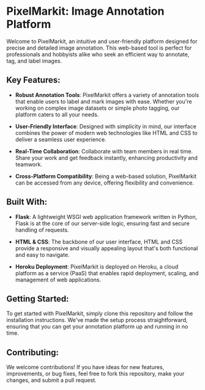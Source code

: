 # PixelMarkit: Image Annotation Platform

Welcome to PixelMarkit, an intuitive and user-friendly platform designed for precise and detailed image annotation. This web-based tool is perfect for professionals and hobbyists alike who seek an efficient way to annotate, tag, and label images.

## Key Features:

- **Robust Annotation Tools**: PixelMarkit offers a variety of annotation tools that enable users to label and mark images with ease. Whether you're working on complex image datasets or simple photo tagging, our platform caters to all your needs.

- **User-Friendly Interface**: Designed with simplicity in mind, our interface combines the power of modern web technologies like HTML and CSS to deliver a seamless user experience.

- **Real-Time Collaboration**: Collaborate with team members in real time. Share your work and get feedback instantly, enhancing productivity and teamwork.

- **Cross-Platform Compatibility**: Being a web-based solution, PixelMarkit can be accessed from any device, offering flexibility and convenience.

## Built With:

- **Flask**: A lightweight WSGI web application framework written in Python, Flask is at the core of our server-side logic, ensuring fast and secure handling of requests.

- **HTML & CSS**: The backbone of our user interface, HTML and CSS provide a responsive and visually appealing layout that's both functional and easy to navigate.

- **Heroku Deployment**: PixelMarkit is deployed on Heroku, a cloud platform as a service (PaaS) that enables rapid deployment, scaling, and management of web applications.

## Getting Started:

To get started with PixelMarkit, simply clone this repository and follow the installation instructions. We've made the setup process straightforward, ensuring that you can get your annotation platform up and running in no time.

## Contributing:

We welcome contributions! If you have ideas for new features, improvements, or bug fixes, feel free to fork this repository, make your changes, and submit a pull request.


